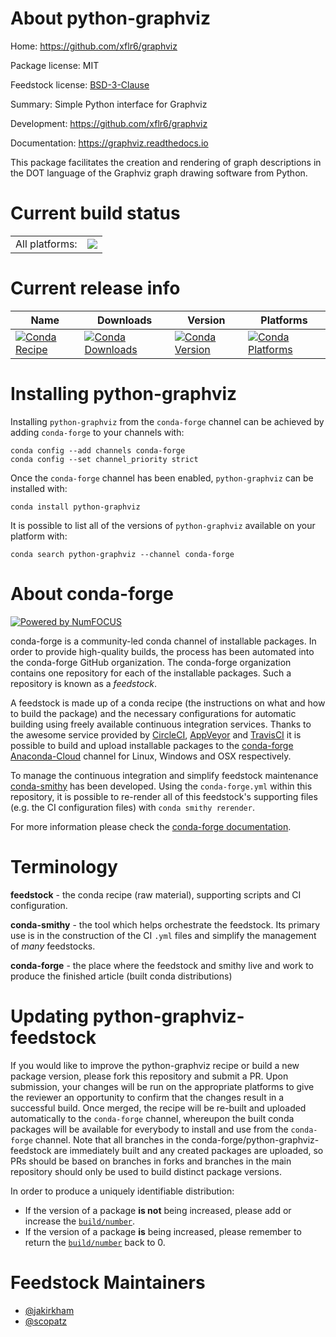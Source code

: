 About python-graphviz
=====================

Home: https://github.com/xflr6/graphviz

Package license: MIT

Feedstock license: [BSD-3-Clause](https://github.com/conda-forge/python-graphviz-feedstock/blob/master/LICENSE.txt)

Summary: Simple Python interface for Graphviz

Development: https://github.com/xflr6/graphviz

Documentation: https://graphviz.readthedocs.io

This package facilitates the creation and rendering of graph
descriptions in the DOT language of the Graphviz graph
drawing software from Python.


Current build status
====================


<table><tr><td>All platforms:</td>
    <td>
      <a href="https://dev.azure.com/conda-forge/feedstock-builds/_build/latest?definitionId=4978&branchName=master">
        <img src="https://dev.azure.com/conda-forge/feedstock-builds/_apis/build/status/python-graphviz-feedstock?branchName=master">
      </a>
    </td>
  </tr>
</table>

Current release info
====================

| Name | Downloads | Version | Platforms |
| --- | --- | --- | --- |
| [![Conda Recipe](https://img.shields.io/badge/recipe-python--graphviz-green.svg)](https://anaconda.org/conda-forge/python-graphviz) | [![Conda Downloads](https://img.shields.io/conda/dn/conda-forge/python-graphviz.svg)](https://anaconda.org/conda-forge/python-graphviz) | [![Conda Version](https://img.shields.io/conda/vn/conda-forge/python-graphviz.svg)](https://anaconda.org/conda-forge/python-graphviz) | [![Conda Platforms](https://img.shields.io/conda/pn/conda-forge/python-graphviz.svg)](https://anaconda.org/conda-forge/python-graphviz) |

Installing python-graphviz
==========================

Installing `python-graphviz` from the `conda-forge` channel can be achieved by adding `conda-forge` to your channels with:

```
conda config --add channels conda-forge
conda config --set channel_priority strict
```

Once the `conda-forge` channel has been enabled, `python-graphviz` can be installed with:

```
conda install python-graphviz
```

It is possible to list all of the versions of `python-graphviz` available on your platform with:

```
conda search python-graphviz --channel conda-forge
```


About conda-forge
=================

[![Powered by
NumFOCUS](https://img.shields.io/badge/powered%20by-NumFOCUS-orange.svg?style=flat&colorA=E1523D&colorB=007D8A)](https://numfocus.org)

conda-forge is a community-led conda channel of installable packages.
In order to provide high-quality builds, the process has been automated into the
conda-forge GitHub organization. The conda-forge organization contains one repository
for each of the installable packages. Such a repository is known as a *feedstock*.

A feedstock is made up of a conda recipe (the instructions on what and how to build
the package) and the necessary configurations for automatic building using freely
available continuous integration services. Thanks to the awesome service provided by
[CircleCI](https://circleci.com/), [AppVeyor](https://www.appveyor.com/)
and [TravisCI](https://travis-ci.com/) it is possible to build and upload installable
packages to the [conda-forge](https://anaconda.org/conda-forge)
[Anaconda-Cloud](https://anaconda.org/) channel for Linux, Windows and OSX respectively.

To manage the continuous integration and simplify feedstock maintenance
[conda-smithy](https://github.com/conda-forge/conda-smithy) has been developed.
Using the ``conda-forge.yml`` within this repository, it is possible to re-render all of
this feedstock's supporting files (e.g. the CI configuration files) with ``conda smithy rerender``.

For more information please check the [conda-forge documentation](https://conda-forge.org/docs/).

Terminology
===========

**feedstock** - the conda recipe (raw material), supporting scripts and CI configuration.

**conda-smithy** - the tool which helps orchestrate the feedstock.
                   Its primary use is in the construction of the CI ``.yml`` files
                   and simplify the management of *many* feedstocks.

**conda-forge** - the place where the feedstock and smithy live and work to
                  produce the finished article (built conda distributions)


Updating python-graphviz-feedstock
==================================

If you would like to improve the python-graphviz recipe or build a new
package version, please fork this repository and submit a PR. Upon submission,
your changes will be run on the appropriate platforms to give the reviewer an
opportunity to confirm that the changes result in a successful build. Once
merged, the recipe will be re-built and uploaded automatically to the
`conda-forge` channel, whereupon the built conda packages will be available for
everybody to install and use from the `conda-forge` channel.
Note that all branches in the conda-forge/python-graphviz-feedstock are
immediately built and any created packages are uploaded, so PRs should be based
on branches in forks and branches in the main repository should only be used to
build distinct package versions.

In order to produce a uniquely identifiable distribution:
 * If the version of a package **is not** being increased, please add or increase
   the [``build/number``](https://docs.conda.io/projects/conda-build/en/latest/resources/define-metadata.html#build-number-and-string).
 * If the version of a package **is** being increased, please remember to return
   the [``build/number``](https://docs.conda.io/projects/conda-build/en/latest/resources/define-metadata.html#build-number-and-string)
   back to 0.

Feedstock Maintainers
=====================

* [@jakirkham](https://github.com/jakirkham/)
* [@scopatz](https://github.com/scopatz/)

